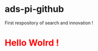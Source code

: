 # ads-pi-github
First respository of search and innovation !
<h1 style="color: red">Hello Wolrd !</h1>
